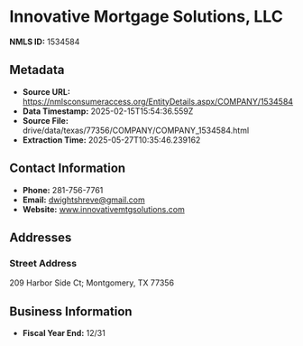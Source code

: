 # Innovative Mortgage Solutions, LLC

**NMLS ID:** 1534584

## Metadata
- **Source URL:** https://nmlsconsumeraccess.org/EntityDetails.aspx/COMPANY/1534584
- **Data Timestamp:** 2025-02-15T15:54:36.559Z
- **Source File:** drive/data/texas/77356/COMPANY/COMPANY_1534584.html
- **Extraction Time:** 2025-05-27T10:35:46.239162

## Contact Information
- **Phone:** 281-756-7761
- **Email:** dwightshreve@gmail.com
- **Website:** www.innovativemtgsolutions.com

## Addresses
### Street Address
209 Harbor Side Ct; Montgomery, TX 77356

## Business Information
- **Fiscal Year End:** 12/31
